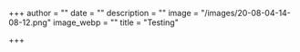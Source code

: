 +++
author = ""
date = ""
description = ""
image = "/images/20-08-04-14-08-12.png"
image_webp = ""
title = "Testing"

+++
